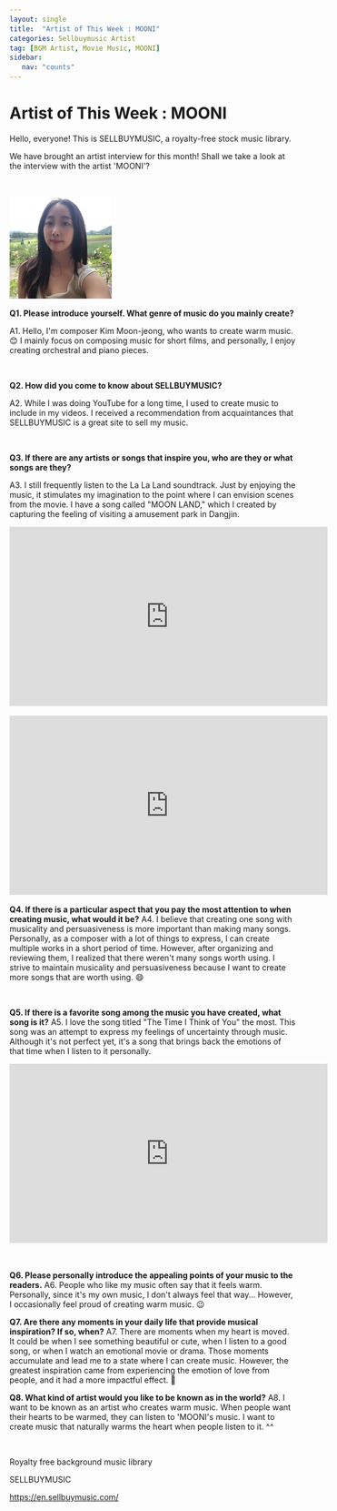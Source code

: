 ```yaml
---
layout: single
title:  "Artist of This Week : MOONI"
categories: Sellbuymusic Artist
tag: [BGM Artist, Movie Music, MOONI]
sidebar:
   nav: "counts"
---
```

<h1>Artist of This Week : MOONI</h1>
<p>Hello, everyone! This is SELLBUYMUSIC, a royalty-free stock music library.</p>
<p>We have brought an artist interview for this month! Shall we take a look at the interview with the artist &#39;MOONI&#39;?</p>
<p>&nbsp;</p>
<p><img src="/images/2023-06-05-ArtistMOONI/20230605MOONI.jpg" alt="[image1] Artist of this week : MOONI "></p>
<p><strong>Q1. Please introduce yourself. What genre of music do you mainly create?</strong></p>
<p>A1. Hello, I&#39;m composer Kim Moon-jeong, who wants to create warm music. 😊 I mainly focus on composing music for short films, and personally, I enjoy creating orchestral and piano pieces.</p>
<p>&nbsp;</p>
<p><strong>Q2. How did you come to know about SELLBUYMUSIC?</strong></p>
<p>A2. While I was doing YouTube for a long time, I used to create music to include in my videos. I received a recommendation from acquaintances that SELLBUYMUSIC is a great site to sell my music.</p>
<p>&nbsp;</p>
<p><strong>Q3. If there are any artists or songs that inspire you, who are they or what songs are they?</strong></p>
<p>A3. I still frequently listen to the La La Land soundtrack. Just by enjoying the music, it stimulates my imagination to the point where I can envision scenes from the movie. I have a song called &quot;MOON LAND,&quot; which I created by capturing the feeling of visiting a amusement park in Dangjin.</p>
<p><iframe width="560" height="315" src="https://www.youtube.com/embed/0pdqf4P9MB8" title="YouTube video player" frameborder="0" allow="accelerometer; autoplay; clipboard-write; encrypted-media; gyroscope; picture-in-picture; web-share" allowfullscreen></iframe></p>
<p><iframe width="560" height="315" src="https://www.youtube.com/embed/-E7v0kQ2Cl4" title="YouTube video player" frameborder="0" allow="accelerometer; autoplay; clipboard-write; encrypted-media; gyroscope; picture-in-picture; web-share" allowfullscreen></iframe></p>
<p><strong>Q4. If there is a particular aspect that you pay the most attention to when creating music, what would it be?</strong> A4. I believe that creating one song with musicality and persuasiveness is more important than making many songs. Personally, as a composer with a lot of things to express, I can create multiple works in a short period of time. However, after organizing and reviewing them, I realized that there weren&#39;t many songs worth using. I strive to maintain musicality and persuasiveness because I want to create more songs that are worth using. 😄</p>
<p>&nbsp;</p>
<p><strong>Q5. If there is a favorite song among the music you have created, what song is it?</strong> A5. I love the song titled &quot;The Time I Think of You&quot; the most. This song was an attempt to express my feelings of uncertainty through music. Although it&#39;s not perfect yet, it&#39;s a song that brings back the emotions of that time when I listen to it personally.</p>
<p><iframe width="560" height="315" src="https://www.youtube.com/embed/5POvG7YUejg" title="YouTube video player" frameborder="0" allow="accelerometer; autoplay; clipboard-write; encrypted-media; gyroscope; picture-in-picture; web-share" allowfullscreen></iframe></p>
<p>&nbsp;</p>
<p><strong>Q6. Please personally introduce the appealing points of your music to the readers.</strong> A6. People who like my music often say that it feels warm. Personally, since it&#39;s my own music, I don&#39;t always feel that way... However, I occasionally feel proud of creating warm music. 😉</p>
<p><strong>Q7. Are there any moments in your daily life that provide musical inspiration? If so, when?</strong> A7. There are moments when my heart is moved. It could be when I see something beautiful or cute, when I listen to a good song, or when I watch an emotional movie or drama. Those moments accumulate and lead me to a state where I can create music. However, the greatest inspiration came from experiencing the emotion of love from people, and it had a more impactful effect. 🥰</p>
<p><strong>Q8. What kind of artist would you like to be known as in the world?</strong> A8. I want to be known as an artist who creates warm music. When people want their hearts to be warmed, they can listen to &#39;MOONI&#39;s music. I want to create music that naturally warms the heart when people listen to it. ^^</p>
<p>&nbsp;</p>
<p>Royalty free background music library</p>
<p>SELLBUYMUSIC</p>
<p><a href='https://en.sellbuymusic.com/' target='_blank' class='url'>https://en.sellbuymusic.com/</a></p>